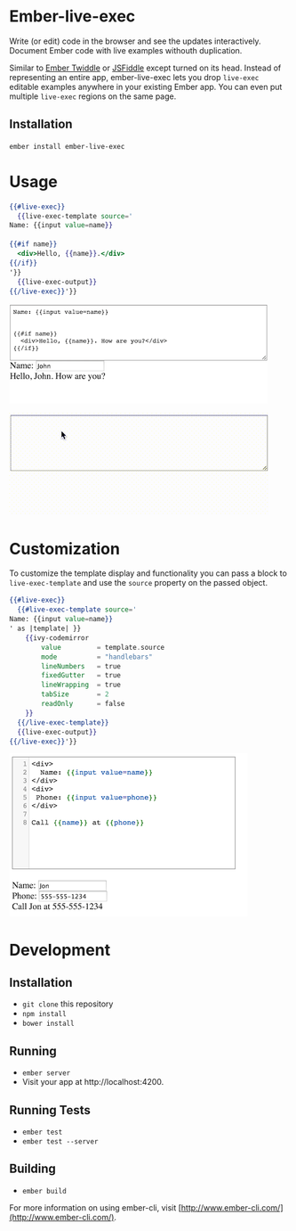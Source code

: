 # Ember-live-exec

Write (or edit) code in the browser and see the updates interactively. Document Ember code with live examples withouth duplication.

Similar to [Ember Twiddle](http://ember-twiddle.com/) or [JSFiddle](https://jsfiddle.net/) except turned on its head. Instead of representing an entire app, ember-live-exec lets you drop `live-exec` editable examples anywhere in your existing Ember app. You can even put multiple `live-exec` regions on the same page.

## Installation

`ember install ember-live-exec`

# Usage

```hbs
{{#live-exec}}
  {{live-exec-template source='
Name: {{input value=name}}

{{#if name}}
  <div>Hello, {{name}}.</div>
{{/if}}
'}}
  {{live-exec-output}}
{{/live-exec}}'}}
```

![Screenshot](https://github.com/TeknoFiend/ember-live-exec/blob/master/docs/demo.png)

![Screencapture](https://github.com/TeknoFiend/ember-live-exec/blob/master/docs/demo.gif)

# Customization

To customize the template display and functionality you can pass a block to `live-exec-template` and use the `source` property on the passed object.

```hbs
{{#live-exec}}
  {{#live-exec-template source='
Name: {{input value=name}}
' as |template| }}
    {{ivy-codemirror
        value         = template.source
        mode          = "handlebars"
        lineNumbers   = true
        fixedGutter   = true
        lineWrapping  = true
        tabSize       = 2
        readOnly      = false
    }}
  {{/live-exec-template}}
  {{live-exec-output}}
{{/live-exec}}'}}
```

![Codemirror](https://github.com/TeknoFiend/ember-live-exec/blob/master/docs/demo_block.png)

# Development

## Installation

* `git clone` this repository
* `npm install`
* `bower install`

## Running

* `ember server`
* Visit your app at http://localhost:4200.

## Running Tests

* `ember test`
* `ember test --server`

## Building

* `ember build`

For more information on using ember-cli, visit [http://www.ember-cli.com/](http://www.ember-cli.com/).
